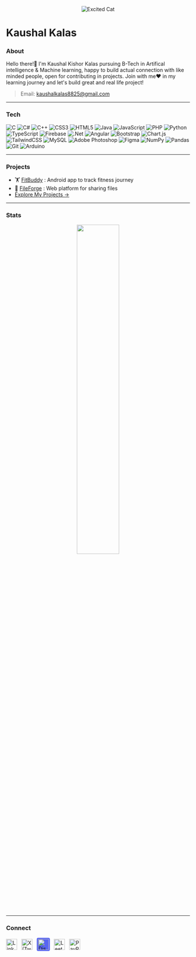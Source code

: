 
<div align="center">
<img src="https://media0.giphy.com/media/v1.Y2lkPTc5MGI3NjExbmM0ajVqejNzbjVuMXprdDdkeXVsYnRyeDQ2YWpiaTdpM3BrZ292eCZlcD12MV9pbnRlcm5hbF9naWZfYnlfaWQmY3Q9Zw/G3dGV4JKp12ko/giphy.gifhttps://media0.giphy.com/media/v1.Y2lkPTc5MGI3NjExbmM0ajVqejNzbjVuMXprdDdkeXVsYnRyeDQ2YWpiaTdpM3BrZ292eCZlcD12MV9pbnRlcm5hbF9naWZfYnlfaWQmY3Q9Zw/G3dGV4JKp12ko/giphy.gif" alt="Excited Cat">
</div>

# Kaushal Kalas

### About

Hello there!👋 I'm Kaushal Kishor Kalas pursuing B-Tech in Artifical intelligence & Machine learning, happy to build actual connection with like minded people, open for contributing in projects. Join with me❤️ in my learning journey and let's build great and real life project! 
> Email: kaushalkalas8825@gmail.com

---

### Tech

![C](https://img.shields.io/badge/c-%2300599C.svg?style=flat&logo=c&logoColor=white) ![C#](https://img.shields.io/badge/c%23-%23239120.svg?style=flat&logo=csharp&logoColor=white) ![C++](https://img.shields.io/badge/c++-%2300599C.svg?style=flat&logo=c%2B%2B&logoColor=white) ![CSS3](https://img.shields.io/badge/css3-%231572B6.svg?style=flat&logo=css3&logoColor=white) ![HTML5](https://img.shields.io/badge/html5-%23E34F26.svg?style=flat&logo=html5&logoColor=white) ![Java](https://img.shields.io/badge/java-%23ED8B00.svg?style=flat&logo=openjdk&logoColor=white) ![JavaScript](https://img.shields.io/badge/javascript-%23323330.svg?style=flat&logo=javascript&logoColor=%23F7DF1E) ![PHP](https://img.shields.io/badge/php-%23777BB4.svg?style=flat&logo=php&logoColor=white) ![Python](https://img.shields.io/badge/python-3670A0?style=flat&logo=python&logoColor=ffdd54) ![TypeScript](https://img.shields.io/badge/typescript-%23007ACC.svg?style=flat&logo=typescript&logoColor=white) ![Firebase](https://img.shields.io/badge/firebase-%23039BE5.svg?style=flat&logo=firebase) ![.Net](https://img.shields.io/badge/.NET-5C2D91?style=flat&logo=.net&logoColor=white) ![Angular](https://img.shields.io/badge/angular-%23DD0031.svg?style=flat&logo=angular&logoColor=white) ![Bootstrap](https://img.shields.io/badge/bootstrap-%238511FA.svg?style=flat&logo=bootstrap&logoColor=white) ![Chart.js](https://img.shields.io/badge/chart.js-F5788D.svg?style=flat&logo=chart.js&logoColor=white) ![TailwindCSS](https://img.shields.io/badge/tailwindcss-%2338B2AC.svg?style=flat&logo=tailwind-css&logoColor=white) ![MySQL](https://img.shields.io/badge/mysql-4479A1.svg?style=flat&logo=mysql&logoColor=white) ![Adobe Photoshop](https://img.shields.io/badge/adobe%20photoshop-%2331A8FF.svg?style=flat&logo=adobe%20photoshop&logoColor=white) ![Figma](https://img.shields.io/badge/figma-%23F24E1E.svg?style=flat&logo=figma&logoColor=white) ![NumPy](https://img.shields.io/badge/numpy-%23013243.svg?style=flat&logo=numpy&logoColor=white) ![Pandas](https://img.shields.io/badge/pandas-%23150458.svg?style=flat&logo=pandas&logoColor=white) ![Git](https://img.shields.io/badge/git-%23F05033.svg?style=flat&logo=git&logoColor=white) ![Arduino](https://img.shields.io/badge/-Arduino-00979D?style=flat&logo=Arduino&logoColor=white)

---

### Projects

- 🏋️ [FitBuddy](https://github.com/kaushalkalas-awesome/FitBuddy-ANDROID) : Android app to track fitness journey 
- 📂 [FileForge](https://github.com/kaushalkalas-awesome/Filesharing-PHP) : Web platform for sharing files
- [Explore My Projects →](https://github.com/kaushalkalas-awesome?tab=repositories)

---

### Stats

<p align="center">
  <img src="https://github-readme-stats.vercel.app/api?username=kaushalkalas-awesome&theme=dark&show_icons=true&hide_border=true" width="48%" />
</p>

---

### Connect

<!-- LinkedIn (Blue) | Twitter (Black) | Discord (Blurple) | LeetCode (Orange) | PayPal (Blue) -->
[<img src="https://cdn.jsdelivr.net/gh/devicons/devicon@latest/icons/linkedin/linkedin-original.svg" width="30" alt="LinkedIn">](https://linkedin.com/in/kaushalkalas) &nbsp;
[<img src="https://cdn.simpleicons.org/x/000000" width="30" alt="X (Twitter)">](https://twitter.com/kaushal_0725) &nbsp;
[<img src="https://cdn.simpleicons.org/discord/5865F2" width="30" alt="Discord" style="background:#5865F2;padding:3px;border-radius:4px">](https://discord.com/users/996392882653114399) &nbsp;
[<img src="https://cdn.simpleicons.org/leetcode/FFA116" width="30" alt="LeetCode">](https://leetcode.com/u/kaushalkalas8825/) &nbsp;
[<img src="https://cdn.simpleicons.org/paypal/00457C" width="30" alt="PayPal">](https://paypal.me/KaushalKalasIN?country.x=IN&locale.x=en_GB)
